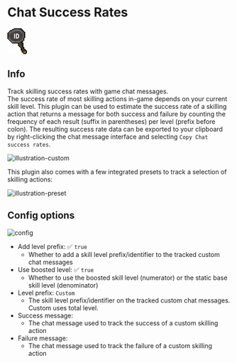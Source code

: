 # Chat Success Rates

![icon](icon.png)

## Info
Track skilling success rates with game chat messages.  
The success rate of most skilling actions in-game depends on your current skill level. This plugin can be used to estimate the success rate of a skilling action that returns a message for both success and failure by counting the frequency of each result (suffix in parentheses) per level (prefix before colon). The resulting success rate data can be exported to your clipboard by right-clicking the chat message interface and selecting `Copy Chat success rates`.

![illustration-custom](https://user-images.githubusercontent.com/53493631/156419148-a346287f-d7ca-4644-95db-7af5ca925631.png)

This plugin also comes with a few integrated presets to track a selection of skilling actions:

![illustration-preset](https://user-images.githubusercontent.com/53493631/191285989-e5220229-729d-42a6-a5ee-f974caeb4f0a.png)

## Config options
![config](https://user-images.githubusercontent.com/53493631/156419218-3ffd6c9e-0e51-4fd3-a523-adffa7e6975c.png)
- Add level prefix: ✅ `true`
  - Whether to add a skill level prefix/identifier to the tracked custom chat messages
- Use boosted level: ✅ `true`
  - Whether to use the boosted skill level (numerator) or the static base skill level (denominator)
- Level prefix: `Custom`
  - The skill level prefix/identifier on the tracked custom chat messages. Custom uses total level.
- Success message: `        `
  - The chat message used to track the success of a custom skilling action
- Failure message: `        `
  - The chat message used to track the failure of a custom skilling action
